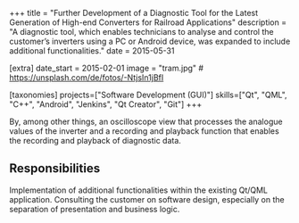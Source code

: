+++
title = "Further Development of a Diagnostic Tool for the Latest Generation of High-end Converters for Railroad Applications"
description = "A diagnostic tool, which enables technicians to analyse and control the customer’s inverters using a PC or Android device, was expanded to include additional functionalities."
date = 2015-05-31

[extra]
date_start = 2015-02-01
image = "tram.jpg" # https://unsplash.com/de/fotos/-NtjsIn1jBfI

[taxonomies]
projects=["Software Development (GUI)"]
skills=["Qt", "QML", "C++", "Android", "Jenkins", "Qt Creator", "Git"]
+++

By, among other things, an oscilloscope view that processes the analogue values
of the inverter and a recording and playback function that enables
the recording and playback of diagnostic data.

## Responsibilities
Implementation of additional functionalities within
the existing Qt/QML application. Consulting the customer on software
design, especially on the separation of presentation and business logic.